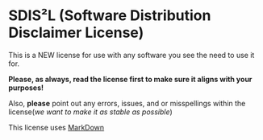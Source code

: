 # SDIS²L (Software Distribution Disclaimer License)

This is a NEW license for use with any software you see the need to use it for.

**Please, as always, read the license first to make sure it aligns with your purposes!**

Also, **please** point out any errors, issues, and or misspellings within the license(*we want to make it as stable as possible*)

This license uses [MarkDown](https://daringfireball.net/projects/markdown/)

